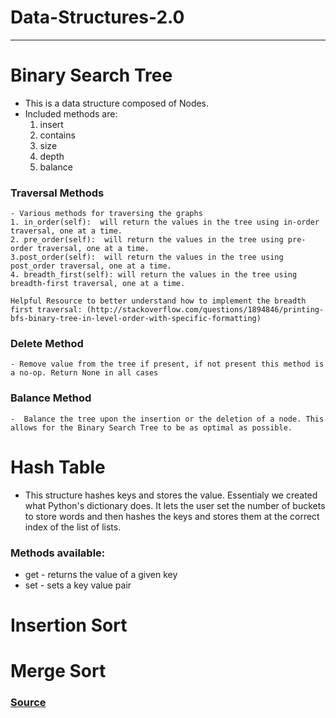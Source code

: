 # Data-Structures-2.0
---------------------

# Binary Search Tree
 - This is a data structure composed of Nodes.
 - Included methods are:
    1. insert
    2. contains
    3. size
    4. depth
    5. balance

### Traversal Methods
    - Various methods for traversing the graphs
    1. in_order(self):  will return the values in the tree using in-order traversal, one at a time.
    2. pre_order(self):  will return the values in the tree using pre-order traversal, one at a time.
    3.post_order(self):  will return the values in the tree using post_order traversal, one at a time.
    4. breadth_first(self): will return the values in the tree using breadth-first traversal, one at a time.

    Helpful Resource to better understand how to implement the breadth first traversal: (http://stackoverflow.com/questions/1894846/printing-bfs-binary-tree-in-level-order-with-specific-formatting)

### Delete Method
    - Remove value from the tree if present, if not present this method is a no-op. Return None in all cases

### Balance Method
    -  Balance the tree upon the insertion or the deletion of a node. This allows for the Binary Search Tree to be as optimal as possible. 


# Hash Table
- This structure hashes keys and stores the value.   Essentialy we created what Python's dictionary  does.  It lets the user set the number of buckets to store words and then hashes the keys and stores them at the correct index of the list of lists.

### Methods available:
- get - returns the value of a given key
- set - sets a key value pair


# Insertion Sort

# Merge Sort



 ### [Source](http://interactivepython.org/runestone/static/pythonds/SortSearch/TheMergeSort.html)
